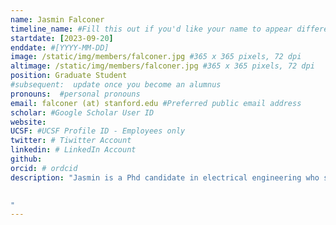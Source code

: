 ```yaml
---
name: Jasmin Falconer
timeline_name: #Fill this out if you'd like your name to appear differently on the Timeline.
startdate: [2023-09-20]
enddate: #[YYYY-MM-DD]
image: /static/img/members/falconer.jpg #365 x 365 pixels, 72 dpi
altimage: /static/img/members/falconer.jpg #365 x 365 pixels, 72 dpi
position: Graduate Student 
#subsequent:  update once you become an alumnus
pronouns:  #personal pronouns
email: falconer (at) stanford.edu #Preferred public email address
scholar: #Google Scholar User ID
website:
UCSF: #UCSF Profile ID - Employees only
twitter: # Tiwitter Account
linkedin: # LinkedIn Account
github: 
orcid: # ordcid 
description: "Jasmin is a Phd candidate in electrical engineering who started her program in the fall of 2023. She received her bachelor's in electrical engineering from Arizona State University in 2023 and her master's in electrical engineering from Stanford in 2025. She is funded by the NSF-GRFP fellowship (awarded 2023) and the Stanford Graduate Fellowship (awarded 2023). She has interned for Nokia Bell Labs (2024), working on systems and integration for high-frequency radar. She has also worked for the University of Ulm, Germany (2022) and Collins Aerospace (2021). Her past research involves RF systems and cavities for particle accelerators (ASU) and low-power wireless sensing using Johnson noise (Stanford). Her current research is on low-power sensing for women's health wearables. In her spare time, she enjoys camping, skiing, dancing, and reading any books she can find. 
 

"
---
```

